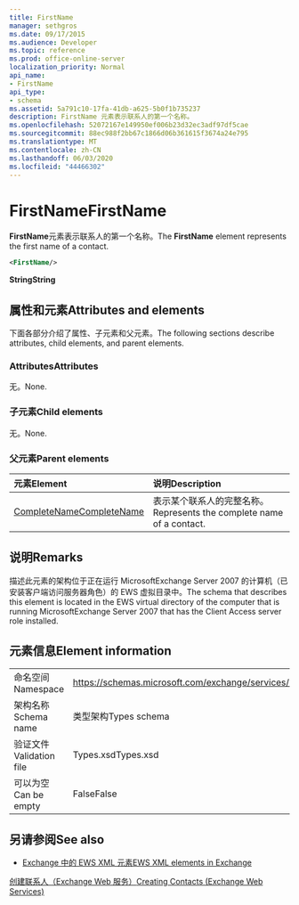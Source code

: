 ```yaml
---
title: FirstName
manager: sethgros
ms.date: 09/17/2015
ms.audience: Developer
ms.topic: reference
ms.prod: office-online-server
localization_priority: Normal
api_name:
- FirstName
api_type:
- schema
ms.assetid: 5a791c10-17fa-41db-a625-5b0f1b735237
description: FirstName 元素表示联系人的第一个名称。
ms.openlocfilehash: 52072167e149950ef006b23d32ec3adf97df5cae
ms.sourcegitcommit: 88ec988f2bb67c1866d06b361615f3674a24e795
ms.translationtype: MT
ms.contentlocale: zh-CN
ms.lasthandoff: 06/03/2020
ms.locfileid: "44466302"
---
```

# <a name="firstname"></a><span data-ttu-id="8e84d-103">FirstName</span><span class="sxs-lookup"><span data-stu-id="8e84d-103">FirstName</span></span>

<span data-ttu-id="8e84d-104">**FirstName**元素表示联系人的第一个名称。</span><span class="sxs-lookup"><span data-stu-id="8e84d-104">The **FirstName** element represents the first name of a contact.</span></span> 
  
```xml
<FirstName/>
```

 <span data-ttu-id="8e84d-105">**String**</span><span class="sxs-lookup"><span data-stu-id="8e84d-105">**String**</span></span>
## <a name="attributes-and-elements"></a><span data-ttu-id="8e84d-106">属性和元素</span><span class="sxs-lookup"><span data-stu-id="8e84d-106">Attributes and elements</span></span>

<span data-ttu-id="8e84d-107">下面各部分介绍了属性、子元素和父元素。</span><span class="sxs-lookup"><span data-stu-id="8e84d-107">The following sections describe attributes, child elements, and parent elements.</span></span>
  
### <a name="attributes"></a><span data-ttu-id="8e84d-108">Attributes</span><span class="sxs-lookup"><span data-stu-id="8e84d-108">Attributes</span></span>

<span data-ttu-id="8e84d-109">无。</span><span class="sxs-lookup"><span data-stu-id="8e84d-109">None.</span></span>
  
### <a name="child-elements"></a><span data-ttu-id="8e84d-110">子元素</span><span class="sxs-lookup"><span data-stu-id="8e84d-110">Child elements</span></span>

<span data-ttu-id="8e84d-111">无。</span><span class="sxs-lookup"><span data-stu-id="8e84d-111">None.</span></span>
  
### <a name="parent-elements"></a><span data-ttu-id="8e84d-112">父元素</span><span class="sxs-lookup"><span data-stu-id="8e84d-112">Parent elements</span></span>

|<span data-ttu-id="8e84d-113">**元素**</span><span class="sxs-lookup"><span data-stu-id="8e84d-113">**Element**</span></span>|<span data-ttu-id="8e84d-114">**说明**</span><span class="sxs-lookup"><span data-stu-id="8e84d-114">**Description**</span></span>|
|:-----|:-----|
|[<span data-ttu-id="8e84d-115">CompleteName</span><span class="sxs-lookup"><span data-stu-id="8e84d-115">CompleteName</span></span>](completename.md) <br/> |<span data-ttu-id="8e84d-116">表示某个联系人的完整名称。</span><span class="sxs-lookup"><span data-stu-id="8e84d-116">Represents the complete name of a contact.</span></span>  <br/> |
   
## <a name="remarks"></a><span data-ttu-id="8e84d-117">说明</span><span class="sxs-lookup"><span data-stu-id="8e84d-117">Remarks</span></span>

<span data-ttu-id="8e84d-118">描述此元素的架构位于正在运行 MicrosoftExchange Server 2007 的计算机（已安装客户端访问服务器角色）的 EWS 虚拟目录中。</span><span class="sxs-lookup"><span data-stu-id="8e84d-118">The schema that describes this element is located in the EWS virtual directory of the computer that is running MicrosoftExchange Server 2007 that has the Client Access server role installed.</span></span>
  
## <a name="element-information"></a><span data-ttu-id="8e84d-119">元素信息</span><span class="sxs-lookup"><span data-stu-id="8e84d-119">Element information</span></span>

|||
|:-----|:-----|
|<span data-ttu-id="8e84d-120">命名空间</span><span class="sxs-lookup"><span data-stu-id="8e84d-120">Namespace</span></span>  <br/> |https://schemas.microsoft.com/exchange/services/2006/types  <br/> |
|<span data-ttu-id="8e84d-121">架构名称</span><span class="sxs-lookup"><span data-stu-id="8e84d-121">Schema name</span></span>  <br/> |<span data-ttu-id="8e84d-122">类型架构</span><span class="sxs-lookup"><span data-stu-id="8e84d-122">Types schema</span></span>  <br/> |
|<span data-ttu-id="8e84d-123">验证文件</span><span class="sxs-lookup"><span data-stu-id="8e84d-123">Validation file</span></span>  <br/> |<span data-ttu-id="8e84d-124">Types.xsd</span><span class="sxs-lookup"><span data-stu-id="8e84d-124">Types.xsd</span></span>  <br/> |
|<span data-ttu-id="8e84d-125">可以为空</span><span class="sxs-lookup"><span data-stu-id="8e84d-125">Can be empty</span></span>  <br/> |<span data-ttu-id="8e84d-126">False</span><span class="sxs-lookup"><span data-stu-id="8e84d-126">False</span></span>  <br/> |
   
## <a name="see-also"></a><span data-ttu-id="8e84d-127">另请参阅</span><span class="sxs-lookup"><span data-stu-id="8e84d-127">See also</span></span>



- [<span data-ttu-id="8e84d-128">Exchange 中的 EWS XML 元素</span><span class="sxs-lookup"><span data-stu-id="8e84d-128">EWS XML elements in Exchange</span></span>](ews-xml-elements-in-exchange.md)


[<span data-ttu-id="8e84d-129">创建联系人（Exchange Web 服务）</span><span class="sxs-lookup"><span data-stu-id="8e84d-129">Creating Contacts (Exchange Web Services)</span></span>](https://msdn.microsoft.com/library/4845917e-70d1-481c-bbd7-011ec6571789%28Office.15%29.aspx)

